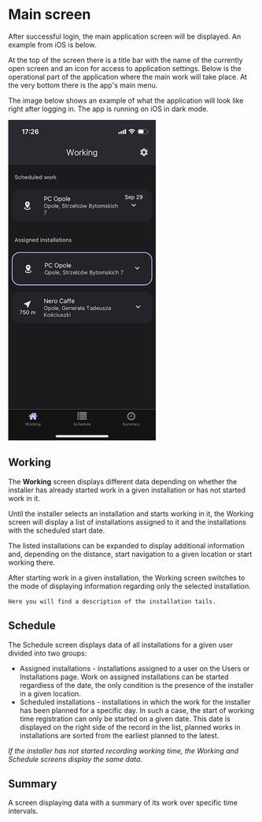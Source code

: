 # Main screen

After successful login, the main application screen will be displayed. An example from iOS is below.

At the top of the screen there is a title bar with the name of the currently open screen and an icon for access to application settings.
Below is the operational part of the application where the main work will take place.
At the very bottom there is the app's main menu.

The image below shows an example of what the application will look like right after logging in. The app is running on iOS in dark mode.

![Mobile home](./img/mobile-home.png)

## Working

The **Working** screen displays different data depending on whether the installer has already started work in a given installation or has not started work in it.


Until the installer selects an installation and starts working in it, the Working screen will display a list of installations assigned to it and the installations with the scheduled start date.

The listed installations can be expanded to display additional information and, depending on the distance, start navigation to a given location or start working there.

After starting work in a given installation, the Working screen switches to the mode of displaying information regarding only the selected installation.
```
Here you will find a description of the installation tails.
```



## Schedule

The Schedule screen displays data of all installations for a given user divided into two groups:
- Assigned installations - installations assigned to a user on the Users or Installations page. Work on assigned installations can be started regardless of the date, the only condition is the presence of the installer in a given location.
- Scheduled installations - installations in which the work for the installer has been planned for a specific day. In such a case, the start of working time registration can only be started on a given date. This date is displayed on the right side of the record in the list, planned works in installations are sorted from the earliest planned to the latest.


_If the installer has not started recording working time, the Working and Schedule screens display the same data._

## Summary

A screen displaying data with a summary of its work over specific time intervals.